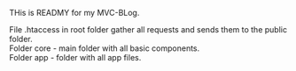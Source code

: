 THis is READMY for my MVC-BLog.

File .htaccess in root folder gather all requests and sends them to the public folder.<br>
Folder core - main folder with all basic components.<br>
Folder app - folder with all app files.
